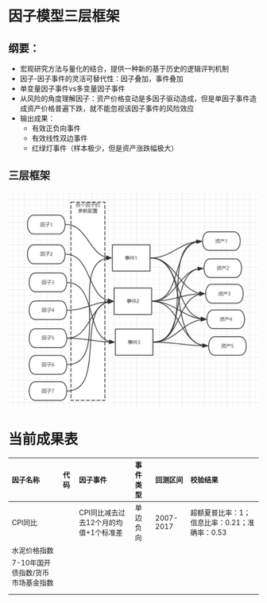 # 因子模型三层框架

## 纲要：

* 宏观研究方法与量化的结合，提供一种新的基于历史的逻辑评判机制
* 因子-因子事件的灵活可替代性：因子叠加，事件叠加
* 单变量因子事件vs多变量因子事件
* 从风险的角度理解因子：资产价格变动是多因子驱动造成，但是单因子事件造成资产价格普遍下跌，就不能忽视该因子事件的风险效应
* 输出成果：
  * 有效正负向事件
  * 有效线性双边事件
  * 红绿灯事件（样本极少，但是资产涨跌幅极大）

## 三层框架

![](/assets/三层框架.png) 

# 当前成果表

| 因子名称 | 代码 | 因子事件 | 事件类型 | 回测区间 | 校验结果 |
| :--- | :--- | :--- | :--- | :--- | :--- |
| CPI同比 |  | CPI同比减去过去12个月的均值+1个标准差 | 单边负向 | 2007-2017 | 超额夏普比率：1；信息比率：0.21；准确率：0.53 |
| 水泥价格指数 |  |  |  |  |  |
| 7-10年国开债指数/货币市场基金指数 |  |  |  |  |  |
|  |  |  |  |  |  |
|  |  |  |  |  |  |



